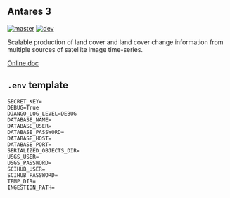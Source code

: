 ## Antares 3

[![master](https://travis-ci.org/CONABIO/antares3.png?branch=master)](https://travis-ci.org/CONABIO/antares3)
[![dev](https://travis-ci.org/CONABIO/antares3.png?branch=develop)](https://travis-ci.org/CONABIO/antares3)

Scalable production of land cover and land cover change information from multiple sources of satellite image time-series.

[Online doc](https://conabio.github.io/antares3/)


## `.env` template

```
SECRET_KEY=
DEBUG=True
DJANGO_LOG_LEVEL=DEBUG
DATABASE_NAME=
DATABASE_USER=
DATABASE_PASSWORD=
DATABASE_HOST=
DATABASE_PORT=
SERIALIZED_OBJECTS_DIR=
USGS_USER=
USGS_PASSWORD=
SCIHUB_USER=
SCIHUB_PASSWORD=
TEMP_DIR=
INGESTION_PATH=
```

